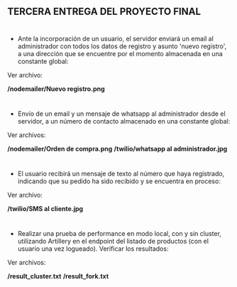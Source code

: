 
## TERCERA ENTREGA DEL PROYECTO FINAL
#

* Ante la incorporación de un usuario, el servidor enviará un email al administrador con todos los datos de registro y asunto 'nuevo registro', a una dirección que se encuentre por el momento almacenada en una constante global:

Ver archivo:

**/nodemailer/Nuevo registro.png**
#

* Envío de un email y un mensaje de whatsapp al administrador desde el servidor, a un número de contacto almacenado en una constante global:

Ver archivos:

**/nodemailer/Orden de compra.png**
**/twilio/whatsapp al administrador.jpg**
#

* El usuario recibirá un mensaje de texto al número que haya registrado, indicando que su pedido ha sido recibido y se encuentra en proceso:

Ver archivo:

**/twilio/SMS al cliente.jpg**
#

* Realizar una prueba de performance en modo local, con y sin cluster, utilizando Artillery en el endpoint del listado de productos (con el usuario una vez logueado). Verificar los resultados:

Ver archivos:

**/result_cluster.txt**
**/result_fork.txt**
#